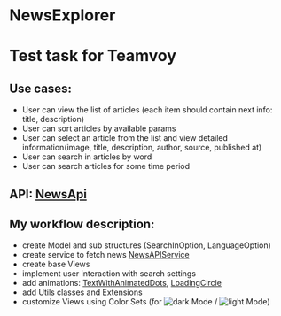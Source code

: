 # NewsExplorer

# Test task for Teamvoy

## Use cases:
- User can view the list of articles (each item should contain next info: title, description)
- User can sort articles by available params
- User can select an article from the list and view detailed information(image, title, description, author, source, published at)
- User can search in articles by word
- User can search articles for some time period

## API: [NewsApi](https://newsapi.org)

## My workflow description:
- create Model and sub structures (SearchInOption, LanguageOption)
- create service to fetch news [NewsAPIService](https://github.com/ToBiSiD/NewsExplorer/blob/main/NewsExplorerTeamvoy/API/NewsAPIService.swift)
- create base Views
- implement user interaction with search settings
- add animations: [TextWithAnimatedDots](https://github.com/ToBiSiD/NewsExplorer/blob/main/NewsExplorerTeamvoy/View/Components/AnimatedTextWithDotsView.swift), [LoadingCircle](https://github.com/ToBiSiD/NewsExplorer/blob/main/NewsExplorerTeamvoy/View/Components/SpinningCircle.swift)
- add Utils classes and Extensions  
- customize Views using Color Sets (for ![dark Mode](https://drive.google.com/file/d/1OAv_6rkOKMdMZ8TxJMZ4YdVZLmjM-Yp8/view?usp=share_link) / ![light Mode](https://drive.google.com/file/d/1U2STcmGMSudYsYNMOT7IIL-voBSmdeE_/uc?export=download))

